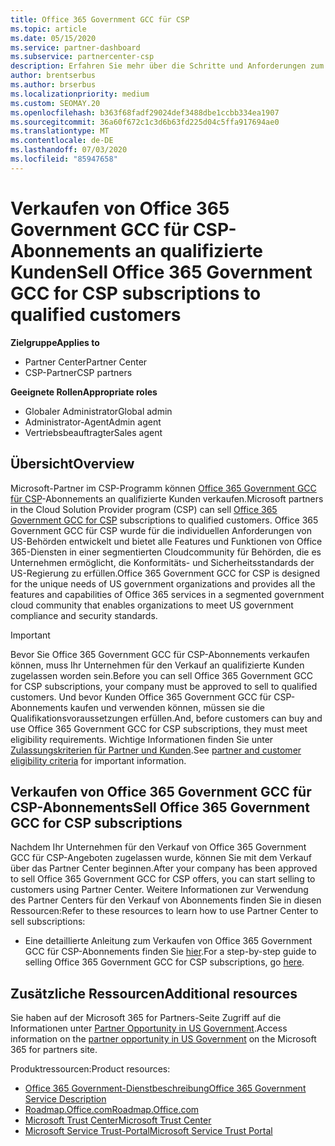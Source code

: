 ```yaml
---
title: Office 365 Government GCC für CSP
ms.topic: article
ms.date: 05/15/2020
ms.service: partner-dashboard
ms.subservice: partnercenter-csp
description: Erfahren Sie mehr über die Schritte und Anforderungen zum verkaufen von Abonnements für Office 365 Government gcc für CSP an qualifizierte USA Government-Kunden oder-Auftragnehmer.
author: brentserbus
ms.author: brserbus
ms.localizationpriority: medium
ms.custom: SEOMAY.20
ms.openlocfilehash: b363f68fadf29024def3488dbe1ccbb334ea1907
ms.sourcegitcommit: 36a60f672c1c3d6b63fd225d04c5ffa917694ae0
ms.translationtype: MT
ms.contentlocale: de-DE
ms.lasthandoff: 07/03/2020
ms.locfileid: "85947658"
---
```

# <a name="sell-office-365-government-gcc-for-csp-subscriptions-to-qualified-customers"></a><span data-ttu-id="4198b-103">Verkaufen von Office 365 Government GCC für CSP-Abonnements an qualifizierte Kunden</span><span class="sxs-lookup"><span data-stu-id="4198b-103">Sell Office 365 Government GCC for CSP subscriptions to qualified customers</span></span>

<span data-ttu-id="4198b-104">**Zielgruppe**</span><span class="sxs-lookup"><span data-stu-id="4198b-104">**Applies to**</span></span>

- <span data-ttu-id="4198b-105">Partner Center</span><span class="sxs-lookup"><span data-stu-id="4198b-105">Partner Center</span></span>
- <span data-ttu-id="4198b-106">CSP-Partner</span><span class="sxs-lookup"><span data-stu-id="4198b-106">CSP partners</span></span>

<span data-ttu-id="4198b-107">**Geeignete Rollen**</span><span class="sxs-lookup"><span data-stu-id="4198b-107">**Appropriate roles**</span></span>

- <span data-ttu-id="4198b-108">Globaler Administrator</span><span class="sxs-lookup"><span data-stu-id="4198b-108">Global admin</span></span>
- <span data-ttu-id="4198b-109">Administrator-Agent</span><span class="sxs-lookup"><span data-stu-id="4198b-109">Admin agent</span></span>
- <span data-ttu-id="4198b-110">Vertriebsbeauftragter</span><span class="sxs-lookup"><span data-stu-id="4198b-110">Sales agent</span></span>

## <a name="overview"></a><span data-ttu-id="4198b-111">Übersicht</span><span class="sxs-lookup"><span data-stu-id="4198b-111">Overview</span></span>

<span data-ttu-id="4198b-112">Microsoft-Partner im CSP-Programm können [Office 365 Government GCC für CSP](https://www.microsoft.com/microsoft-365/partners/governmentforCSP)-Abonnements an qualifizierte Kunden verkaufen.</span><span class="sxs-lookup"><span data-stu-id="4198b-112">Microsoft partners in the Cloud Solution Provider program (CSP) can sell [Office 365 Government GCC for CSP](https://www.microsoft.com/microsoft-365/partners/governmentforCSP) subscriptions to qualified customers.</span></span> <span data-ttu-id="4198b-113">Office 365 Government GCC für CSP wurde für die individuellen Anforderungen von US-Behörden entwickelt und bietet alle Features und Funktionen von Office 365-Diensten in einer segmentierten Cloudcommunity für Behörden, die es Unternehmen ermöglicht, die Konformitäts- und Sicherheitsstandards der US-Regierung zu erfüllen.</span><span class="sxs-lookup"><span data-stu-id="4198b-113">Office 365 Government GCC for CSP is designed for the unique needs of US government organizations and provides all the features and capabilities of Office 365 services in a segmented government cloud community that enables organizations to meet US government compliance and security standards.</span></span> 

>[!IMPORTANT] 
><span data-ttu-id="4198b-114">Bevor Sie Office 365 Government GCC für CSP-Abonnements verkaufen können, muss Ihr Unternehmen für den Verkauf an qualifizierte Kunden zugelassen worden sein.</span><span class="sxs-lookup"><span data-stu-id="4198b-114">Before you can sell Office 365 Government GCC for CSP subscriptions, your company must be approved to sell to qualified customers.</span></span> <span data-ttu-id="4198b-115">Und bevor Kunden Office 365 Government GCC für CSP-Abonnements kaufen und verwenden können, müssen sie die Qualifikationsvoraussetzungen erfüllen.</span><span class="sxs-lookup"><span data-stu-id="4198b-115">And, before customers can buy and use Office 365 Government GCC for CSP subscriptions, they must meet eligibility requirements.</span></span> <span data-ttu-id="4198b-116">Wichtige Informationen finden Sie unter [Zulassungskriterien für Partner und Kunden](csp-gcc-validate.md).</span><span class="sxs-lookup"><span data-stu-id="4198b-116">See [partner and customer eligibility criteria](csp-gcc-validate.md) for important information.</span></span>


## <a name="sell-office-365-government-gcc-for-csp-subscriptions"></a><span data-ttu-id="4198b-117">Verkaufen von Office 365 Government GCC für CSP-Abonnements</span><span class="sxs-lookup"><span data-stu-id="4198b-117">Sell Office 365 Government GCC for CSP subscriptions</span></span>

<span data-ttu-id="4198b-118">Nachdem Ihr Unternehmen für den Verkauf von Office 365 Government GCC für CSP-Angeboten zugelassen wurde, können Sie mit dem Verkauf über das Partner Center beginnen.</span><span class="sxs-lookup"><span data-stu-id="4198b-118">After your company has been approved to sell Office 365 Government GCC for CSP offers, you can start selling to customers using Partner Center.</span></span> <span data-ttu-id="4198b-119">Weitere Informationen zur Verwendung des Partner Centers für den Verkauf von Abonnements finden Sie in diesen Ressourcen:</span><span class="sxs-lookup"><span data-stu-id="4198b-119">Refer to these resources to learn how to use Partner Center to sell subscriptions:</span></span> 

-   <span data-ttu-id="4198b-120">Eine detaillierte Anleitung zum Verkaufen von Office 365 Government GCC für CSP-Abonnements finden Sie [hier](https://go.microsoft.com/fwlink/?linkid=2007323).</span><span class="sxs-lookup"><span data-stu-id="4198b-120">For a step-by-step guide to selling Office 365 Government GCC for CSP subscriptions, go [here](https://go.microsoft.com/fwlink/?linkid=2007323).</span></span>  


## <a name="additional-resources"></a><span data-ttu-id="4198b-121">Zusätzliche Ressourcen</span><span class="sxs-lookup"><span data-stu-id="4198b-121">Additional resources</span></span>

<span data-ttu-id="4198b-122">Sie haben auf der Microsoft 365 for Partners-Seite Zugriff auf die Informationen unter [Partner Opportunity in US Government](https://www.microsoft.com/microsoft-365/partners/governmentforCSP).</span><span class="sxs-lookup"><span data-stu-id="4198b-122">Access information on the [partner opportunity in US Government](https://www.microsoft.com/microsoft-365/partners/governmentforCSP) on the Microsoft 365 for partners site.</span></span>

<span data-ttu-id="4198b-123">Produktressourcen:</span><span class="sxs-lookup"><span data-stu-id="4198b-123">Product resources:</span></span>

- [<span data-ttu-id="4198b-124">Office 365 Government-Dienstbeschreibung</span><span class="sxs-lookup"><span data-stu-id="4198b-124">Office 365 Government Service Description</span></span>](https://technet.microsoft.com/library/mt774581.aspx)
- [<span data-ttu-id="4198b-125">Roadmap.Office.com</span><span class="sxs-lookup"><span data-stu-id="4198b-125">Roadmap.Office.com</span></span>](https://products.office.com/business/office-365-roadmap)
- [<span data-ttu-id="4198b-126">Microsoft Trust Center</span><span class="sxs-lookup"><span data-stu-id="4198b-126">Microsoft Trust Center</span></span>](https://www.microsoft.com/TrustCenter/)
- [<span data-ttu-id="4198b-127">Microsoft Service Trust-Portal</span><span class="sxs-lookup"><span data-stu-id="4198b-127">Microsoft Service Trust Portal</span></span>](https://aka.ms/STP)

